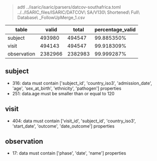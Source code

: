 >adtl ../isaric/isaric/parsers/datcov-southafrica.toml ../../ISARIC_files/ISARIC/DATCOV\ SA/V130\ Shortened\ Full\ Database\ _FollowUpMerge_1.csv

|table          |valid  |total  |percentage_valid|
|---------------|-------|-------|----------------|
|subject        |493980 |494547 |99.885350% |
|visit          |494143 |494547 |99.918309% |
|observation    |2382966        |2382983        |99.999287% |

## subject

* 316: data must contain ['subject_id', 'country_iso3', 'admission_date', 'age', 'sex_at_birth', 'ethnicity', 'pathogen'] properties
* 251: data.age must be smaller than or equal to 120

## visit

* 404: data must contain ['visit_id', 'subject_id', 'country_iso3', 'start_date', 'outcome', 'date_outcome'] properties

## observation

* 17: data must contain ['phase', 'date', 'name'] properties
